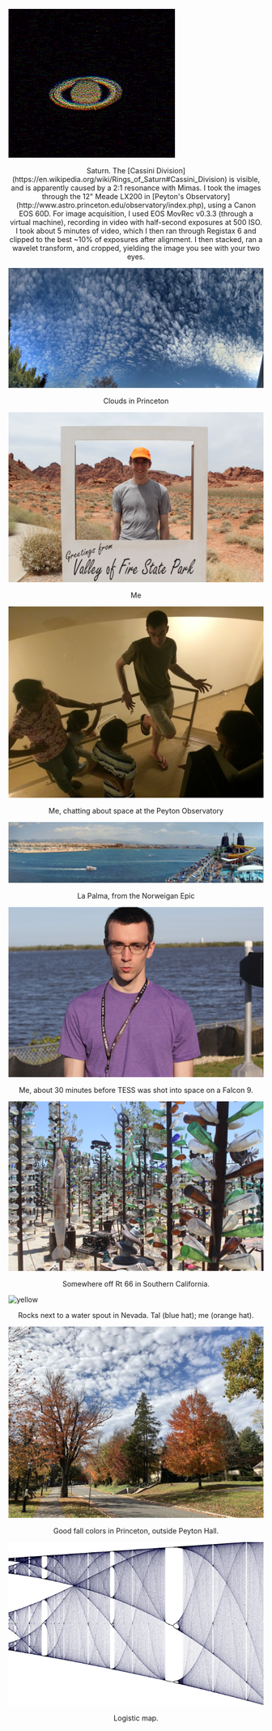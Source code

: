 ![clouds](/images/saturn_ISO500_halfsec_0_heavy_wavelet_rings_5_crop.png)
<center>Saturn. The [Cassini
Division](https://en.wikipedia.org/wiki/Rings_of_Saturn#Cassini_Division) is
visible, and is apparently caused by a 2:1 resonance with Mimas.
I took the images through the 12" Meade LX200 in [Peyton's
Observatory](http://www.astro.princeton.edu/observatory/index.php), using a
Canon EOS 60D. For image acquisition, I used EOS MovRec v0.3.3 (through a
virtual machine), recording in video with half-second exposures at 500 ISO. I
took about 5 minutes of video, which I then ran through Registax 6 and clipped
to the best ~10% of exposures after alignment. I then stacked, ran a
wavelet transform, and cropped, yielding the image you see with your two eyes. </center>

![clouds](/images/clouds.jpg)
<center>Clouds in Princeton</center>

![cheesin](/images/cheesin.jpg)
<center>Me</center>

![outreach](/images/outreach.jpg)
<center>Me, chatting about space at the Peyton Observatory</center>

![cruise](/images/cruise.jpg)
<center>La Palma, from the Norweigan Epic</center>

![tesslaunch](/images/tesslaunch.jpg)
<center>Me, about 30 minutes before TESS was shot into space on a Falcon
9.</center>

![rocketglass](/images/rocketglass.jpg)
<center>Somewhere off Rt 66 in Southern California.</center>

![yellow](/images/yellow.jpg)
<center>Rocks next to a water spout in Nevada. Tal (blue hat); me (orange
hat).</center>

![fallcolors](/images/fallcolors.jpg)
<center>Good fall colors in Princeton, outside Peyton Hall.</center>

![logistic](/images/logistic.png)
<center>Logistic map.</center>

